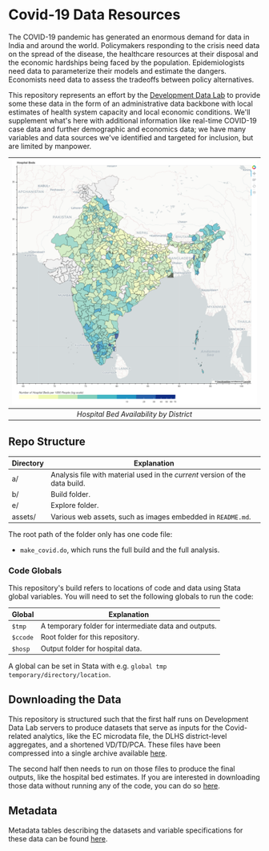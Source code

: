 # Covid-19 Data Resources

The COVID-19 pandemic has generated an enormous demand for data in
India and around the world. Policymakers responding to the crisis need
data on the spread of the disease, the healthcare resources at their
disposal and the economic hardships being faced by the
population. Epidemiologists need data to parameterize their models and
estimate the dangers. Economists need data to assess the tradeoffs
between policy alternatives. 

This repository represents an effort by the <a href="http://www.devdatalab.org" target="_blank">Development Data Lab</a> to provide some these data in the form of an
administrative data backbone with local estimates of health system
capacity and local economic conditions. We'll supplement what's here
with additional information like real-time COVID-19 case data and
further demographic and economics data; we have many variables and
data sources we've identified and targeted for inclusion, but are
limited by manpower.

| ![Hospital Beds by District](assets/dlhs4_perk_beds_pubpriv.png?raw=true "Hospital Beds") | 
|:--:| 
| *Hospital Bed Availability by District* |

## Repo Structure

| Directory   | Explanation |
| ----------- | ----------- |
| a/          | Analysis file with material used in the *current* version of the data build.
| b/          | Build folder.  |
| e/          | Explore folder. |
| assets/     | Various web assets, such as images embedded in `README.md`.  |

The root path of the folder only has one code file:
- `make_covid.do`, which runs the full build and the full analysis.

### Code Globals

This repository's build refers to locations of code and data using
Stata global variables. You will need to set the following globals to
run the code:

| Global   | Explanation |
| ----------- | ----------- |
| `$tmp`          | A temporary folder for intermediate data and outputs.
| `$ccode`          | Root folder for this repository.  |
| `$hosp`          | Output folder for hospital data. |

A global can be set in Stata with e.g. `global tmp temporary/directory/location`.

## Downloading the Data

This repository is structured such that the first half runs on
Development Data Lab servers to produce datasets that serve as inputs
for the Covid-related analytics, like the EC microdata file, the DLHS
district-level aggregates, and a shortened VD/TD/PCA. These files have
been compressed into a single archive available
[here](https://dl.dropboxusercontent.com/s/80igbve4f751rz1/ddl_covid_input_data.tar.gz?dl=0). 

The second half then needs to run on those files to produce the final
outputs, like the hospital bed estimates. If you are interested in
downloading those data without running any of the code, you can do so
[here](https://dl.dropboxusercontent.com/s/ig9u8ol45445vdl/ddl_covid_output_data.tar.gz?dl=0).

## Metadata

Metadata tables describing the datasets and variable specifications
for these data can be found
[here](https://github.com/devdatalab/covid/blob/master/assets/metadata.md).
